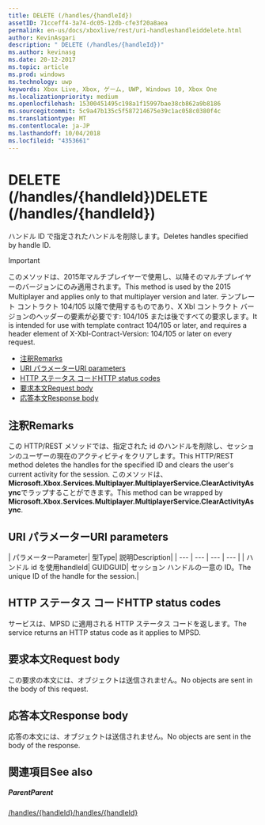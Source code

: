 ```yaml
---
title: DELETE (/handles/{handleId})
assetID: 71cceff4-3a74-dc05-12db-cfe3f20a8aea
permalink: en-us/docs/xboxlive/rest/uri-handleshandleiddelete.html
author: KevinAsgari
description: " DELETE (/handles/{handleId})"
ms.author: kevinasg
ms.date: 20-12-2017
ms.topic: article
ms.prod: windows
ms.technology: uwp
keywords: Xbox Live, Xbox, ゲーム, UWP, Windows 10, Xbox One
ms.localizationpriority: medium
ms.openlocfilehash: 15300451495c198a1f15997bae38cb862a9b8186
ms.sourcegitcommit: 5c9a47b135c5f587214675e39c1ac058c0380f4c
ms.translationtype: MT
ms.contentlocale: ja-JP
ms.lasthandoff: 10/04/2018
ms.locfileid: "4353661"
---
```

# <a name="delete-handleshandleid"></a><span data-ttu-id="47083-104">DELETE (/handles/{handleId})</span><span class="sxs-lookup"><span data-stu-id="47083-104">DELETE (/handles/{handleId})</span></span>
<span data-ttu-id="47083-105">ハンドル ID で指定されたハンドルを削除します。</span><span class="sxs-lookup"><span data-stu-id="47083-105">Deletes handles specified by handle ID.</span></span>

> [!IMPORTANT]
> <span data-ttu-id="47083-106">このメソッドは、2015年マルチプレイヤーで使用し、以降そのマルチプレイヤーのバージョンにのみ適用されます。</span><span class="sxs-lookup"><span data-stu-id="47083-106">This method is used by the 2015 Multiplayer and applies only to that multiplayer version and later.</span></span> <span data-ttu-id="47083-107">テンプレート コントラクト 104/105 以降で使用するものであり、X Xbl コントラクト バージョンのヘッダーの要素が必要です: 104/105 または後ですべての要求します。</span><span class="sxs-lookup"><span data-stu-id="47083-107">It is intended for use with template contract 104/105 or later, and requires a header element of X-Xbl-Contract-Version: 104/105 or later on every request.</span></span>

  * [<span data-ttu-id="47083-108">注釈</span><span class="sxs-lookup"><span data-stu-id="47083-108">Remarks</span></span>](#ID4ET)
  * [<span data-ttu-id="47083-109">URI パラメーター</span><span class="sxs-lookup"><span data-stu-id="47083-109">URI parameters</span></span>](#ID4EAB)
  * [<span data-ttu-id="47083-110">HTTP ステータス コード</span><span class="sxs-lookup"><span data-stu-id="47083-110">HTTP status codes</span></span>](#ID4ELB)
  * [<span data-ttu-id="47083-111">要求本文</span><span class="sxs-lookup"><span data-stu-id="47083-111">Request body</span></span>](#ID4ESB)
  * [<span data-ttu-id="47083-112">応答本文</span><span class="sxs-lookup"><span data-stu-id="47083-112">Response body</span></span>](#ID4E4B)

<a id="ID4ET"></a>


## <a name="remarks"></a><span data-ttu-id="47083-113">注釈</span><span class="sxs-lookup"><span data-stu-id="47083-113">Remarks</span></span>
<span data-ttu-id="47083-114">この HTTP/REST メソッドでは、指定された id のハンドルを削除し、セッションのユーザーの現在のアクティビティをクリアします。</span><span class="sxs-lookup"><span data-stu-id="47083-114">This HTTP/REST method deletes the handles for the specified ID and clears the user's current activity for the session.</span></span> <span data-ttu-id="47083-115">このメソッドは、 **Microsoft.Xbox.Services.Multiplayer.MultiplayerService.ClearActivityAsync**でラップすることができます。</span><span class="sxs-lookup"><span data-stu-id="47083-115">This method can be wrapped by **Microsoft.Xbox.Services.Multiplayer.MultiplayerService.ClearActivityAsync**.</span></span>  
<a id="ID4EAB"></a>


## <a name="uri-parameters"></a><span data-ttu-id="47083-116">URI パラメーター</span><span class="sxs-lookup"><span data-stu-id="47083-116">URI parameters</span></span>

| <span data-ttu-id="47083-117">パラメーター</span><span class="sxs-lookup"><span data-stu-id="47083-117">Parameter</span></span>| <span data-ttu-id="47083-118">型</span><span class="sxs-lookup"><span data-stu-id="47083-118">Type</span></span>| <span data-ttu-id="47083-119">説明</span><span class="sxs-lookup"><span data-stu-id="47083-119">Description</span></span>|
| --- | --- | --- | --- |
| <span data-ttu-id="47083-120">ハンドル id を使用</span><span class="sxs-lookup"><span data-stu-id="47083-120">handleId</span></span>| <span data-ttu-id="47083-121">GUID</span><span class="sxs-lookup"><span data-stu-id="47083-121">GUID</span></span>| <span data-ttu-id="47083-122">セッション ハンドルの一意の ID。</span><span class="sxs-lookup"><span data-stu-id="47083-122">The unique ID of the handle for the session.</span></span>|

<a id="ID4ELB"></a>


## <a name="http-status-codes"></a><span data-ttu-id="47083-123">HTTP ステータス コード</span><span class="sxs-lookup"><span data-stu-id="47083-123">HTTP status codes</span></span>
<span data-ttu-id="47083-124">サービスは、MPSD に適用される HTTP ステータス コードを返します。</span><span class="sxs-lookup"><span data-stu-id="47083-124">The service returns an HTTP status code as it applies to MPSD.</span></span>  
<a id="ID4ESB"></a>


## <a name="request-body"></a><span data-ttu-id="47083-125">要求本文</span><span class="sxs-lookup"><span data-stu-id="47083-125">Request body</span></span>

<span data-ttu-id="47083-126">この要求の本文には、オブジェクトは送信されません。</span><span class="sxs-lookup"><span data-stu-id="47083-126">No objects are sent in the body of this request.</span></span>

<a id="ID4E4B"></a>


## <a name="response-body"></a><span data-ttu-id="47083-127">応答本文</span><span class="sxs-lookup"><span data-stu-id="47083-127">Response body</span></span>

<span data-ttu-id="47083-128">応答の本文には、オブジェクトは送信されません。</span><span class="sxs-lookup"><span data-stu-id="47083-128">No objects are sent in the body of the response.</span></span>

<a id="ID4EIC"></a>


## <a name="see-also"></a><span data-ttu-id="47083-129">関連項目</span><span class="sxs-lookup"><span data-stu-id="47083-129">See also</span></span>

<a id="ID4EKC"></a>


##### <a name="parent"></a><span data-ttu-id="47083-130">Parent</span><span class="sxs-lookup"><span data-stu-id="47083-130">Parent</span></span>

[<span data-ttu-id="47083-131">/handles/{handleId}</span><span class="sxs-lookup"><span data-stu-id="47083-131">/handles/{handleId}</span></span>](uri-handleshandleid.md)
